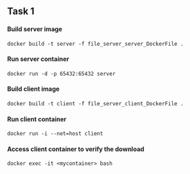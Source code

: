 ## Task 1

#### Build server image
```
docker build -t server -f file_server_server_DockerFile .
```

#### Run server container
```
docker run -d -p 65432:65432 server
```


#### Build client image
```
docker build -t client -f file_server_client_DockerFile .
```

#### Run client container
```
docker run -i --net=host client
```

#### Access client container to verify the download
```
docker exec -it <mycontainer> bash
```
